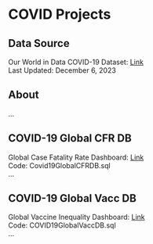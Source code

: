 # COVID Projects


## Data Source
Our World in Data COVID-19 Dataset: [Link](https://github.com/owid/covid-19-data/tree/master/public/data) \
Last Updated: December 6, 2023


## About
...


## COVID-19 Global CFR DB
Global Case Fatality Rate Dashboard: [Link](https://public.tableau.com/views/COVID-19GlobalCFRDB/GlobalCOVID-19CFRDB?:language=en-US&:display_count=n&:origin=viz_share_link) \
Code: Covid19GlobalCFRDB.sql \
...


## COVID-19 Global Vacc DB
Global Vaccine Inequality Dashboard: [Link](https://public.tableau.com/views/COVID-19GlobalVaccInequalityDB/GlobalCOVID-19VaccIneqDB?:language=en-US&:display_count=n&:origin=viz_share_link) \
Code: COVID19GlobalVaccDB.sql \
...

